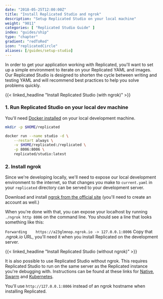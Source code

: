 ```yaml
---
date: "2018-05-25T12:00:00Z"
title: "Install Replicated Studio and ngrok"
description: "Setup Replicated Studio on your local machine"
weight: "9011"
categories: [ "Replicated Studio Guide" ]
index: "guides/ship"
type: "chapter"
gradient: "redToRed"
icon: "replicatedCircle"
aliases: [/guides/setup-studio]
---
```


In order to get your application working with Replicated, you'll want to set up a simple environment to iterate on your Replicated YAML and images. Our Replicated Studio is designed to shorten the cycle between writing and testing YAML and will recommend best practices to help you solve problems quickly.

{{< linked_headline "Install Replicated Studio (with ngrok)" >}}

### 1. Run Replicated Studio on your local dev machine
You'll need [Docker installed](https://www.docker.com/community-edition) on your local development machine.

```bash
mkdir -p $HOME/replicated

docker run --name studio -d \
    --restart always \
    -v $HOME/replicated:/replicated \
    -p 8006:8006 \
    replicated/studio:latest
```

### 2. Install ngrok

Since we're developing locally, we'll need to expose our local development environment to the internet, so that changes you make to `current.yaml` in your `replicated` directory can be served to your development server.

Download and install [ngrok from the official site](https://ngrok.com/download) (you'll need to create an account as well.)

When you're done with that, you can expose your localhost by running `./ngrok http 8006` on the command line. You should see a line that looks something like this:

`Forwarding    https://a23glmnop.ngrok.io -> 127.0.0.1:8006`
Copy that *.ngrok.io* URL, you'll need it when you install Replicated on the development server.

{{< linked_headline "Install Replicated Studio (without ngrok)" >}}

It is also possible to use Replicated Studio without ngrok. This requires Replicated Studio to run on the same server as the Replicated instance you're debugging with. Instructions can be found at these links for [Native](https://help.replicated.com/community/t/iterating-on-yaml-with-studio-without-ngrok/150/2), [Swarm](https://help.replicated.com/community/t/using-studio-without-ngrok-docker-swarm/149/2) and [Kubernetes](https://help.replicated.com/community/t/using-studio-without-ngrok-kubernetes/148/2).

You'll use `http://127.0.0.1:8006` instead of an ngrok hostname when installing Replicated.
